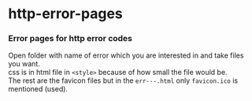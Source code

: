 # http-error-pages
### Error pages for http error codes

Open folder with name of error which you are interested in and take files you want. <br>
css is in html file in  ` <style> ` because of how small the file would be. <br>
The rest are the favicon files but in the `err---.html` only `favicon.ico` is mentioned (used).
